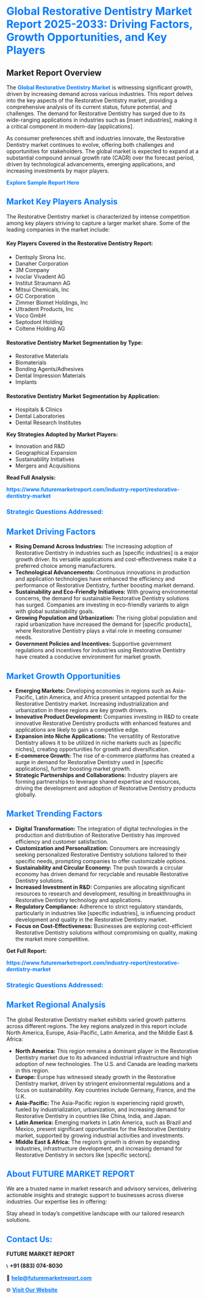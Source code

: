 <h1 style="color: #007BFF;">Global Restorative Dentistry Market Report 2025-2033: Driving Factors, Growth Opportunities, and Key Players</h1>

<section id="overview">
<h2>Market Report Overview</h2>
<p>The <a href="https://www.futuremarketreport.com/industry-report/restorative-dentistry-market" style="color: #007BFF; text-decoration: none;"><strong>Global Restorative Dentistry Market</strong></a> is witnessing significant growth, driven by increasing demand across various industries. This report delves into the key aspects of the Restorative Dentistry market, providing a comprehensive analysis of its current status, future potential, and challenges. The demand for Restorative Dentistry has surged due to its wide-ranging applications in industries such as [insert industries], making it a critical component in modern-day [applications].</p>
<p>As consumer preferences shift and industries innovate, the Restorative Dentistry market continues to evolve, offering both challenges and opportunities for stakeholders. The global market is expected to expand at a substantial compound annual growth rate (CAGR) over the forecast period, driven by technological advancements, emerging applications, and increasing investments by major players.</p>
</section>

<section id="overview">
<p><a href="https://www.futuremarketreport.com/request-sample/reportId=104919" style="color: #007BFF; text-decoration: none;"><strong>Explore Sample Report Here</strong></a></p>
</section>

<section id="key-players">
<h2 style="color: #007BFF;">Market Key Players Analysis</h2>
<p>The Restorative Dentistry market is characterized by intense competition among key players striving to capture a larger market share. Some of the leading companies in the market include:</p>
<h4>Key Players Covered in the Restorative Dentistry Report:</h4>
<ul><li>Dentsply Sirona Inc.</li><li>Danaher Corporation</li><li>3M Company</li><li>Ivoclar Vivadent AG</li><li>Institut Straumann AG</li><li>Mitsui Chemicals, Inc</li><li>GC Corporation</li><li>Zimmer Biomet Holdings, Inc</li><li>Ultradent Products, Inc</li><li>Voco GmbH</li><li>Septodont Holding</li><li>Coltene Holding AG</li></ul>
<h4>Restorative Dentistry Market Segmentation by Type:</h4>
<ul><li>Restorative Materials</li><li>Biomaterials</li><li>Bonding Agents/Adhesives</li><li>Dental Impression Materials</li><li>Implants</li></ul>

<h4>Restorative Dentistry Market Segmentation by Application:</h4>
<ul><li>Hospitals &amp; Clinics</li><li>Dental Laboratories</li><li>Dental Research Institutes</li></ul>
<p><strong>Key Strategies Adopted by Market Players:</strong></p>
<ul>
<li>Innovation and R&D</li>
<li>Geographical Expansion</li>
<li>Sustainability Initiatives</li>
<li>Mergers and Acquisitions</li>
</ul>
</section>

<section>
<p><strong>Read Full Analysis: </strong></p><a href="https://www.futuremarketreport.com/industry-report/restorative-dentistry-market" style="color: #007BFF; text-decoration: none;"><strong>https://www.futuremarketreport.com/industry-report/restorative-dentistry-market</strong></a>
<h3 style="color: #007BFF;">Strategic Questions Addressed:</h3>
</section>

<section id="driving-factors">
<h2 style="color: #007BFF;">Market Driving Factors</h2>
<ul>
<li><strong>Rising Demand Across Industries:</strong> The increasing adoption of Restorative Dentistry in industries such as [specific industries] is a major growth driver. Its versatile applications and cost-effectiveness make it a preferred choice among manufacturers.</li>
<li><strong>Technological Advancements:</strong> Continuous innovations in production and application technologies have enhanced the efficiency and performance of Restorative Dentistry, further boosting market demand.</li>
<li><strong>Sustainability and Eco-Friendly Initiatives:</strong> With growing environmental concerns, the demand for sustainable Restorative Dentistry solutions has surged. Companies are investing in eco-friendly variants to align with global sustainability goals.</li>
<li><strong>Growing Population and Urbanization:</strong> The rising global population and rapid urbanization have increased the demand for [specific products], where Restorative Dentistry plays a vital role in meeting consumer needs.</li>
<li><strong>Government Policies and Incentives:</strong> Supportive government regulations and incentives for industries using Restorative Dentistry have created a conducive environment for market growth.</li>
</ul>
</section>

<section id="growth-opportunities">
<h2 style="color: #007BFF;">Market Growth Opportunities</h2>
<ul>
<li><strong>Emerging Markets:</strong> Developing economies in regions such as Asia-Pacific, Latin America, and Africa present untapped potential for the Restorative Dentistry market. Increasing industrialization and urbanization in these regions are key growth drivers.</li>
<li><strong>Innovative Product Development:</strong> Companies investing in R&D to create innovative Restorative Dentistry products with enhanced features and applications are likely to gain a competitive edge.</li>
<li><strong>Expansion into Niche Applications:</strong> The versatility of Restorative Dentistry allows it to be utilized in niche markets such as [specific niches], creating opportunities for growth and diversification.</li>
<li><strong>E-commerce Growth:</strong> The rise of e-commerce platforms has created a surge in demand for Restorative Dentistry used in [specific applications], further boosting market growth.</li>
<li><strong>Strategic Partnerships and Collaborations:</strong> Industry players are forming partnerships to leverage shared expertise and resources, driving the development and adoption of Restorative Dentistry products globally.</li>
</ul>
</section>

<section id="trending-factors">
<h2 style="color: #007BFF;">Market Trending Factors</h2>
<ul>
<li><strong>Digital Transformation:</strong> The integration of digital technologies in the production and distribution of Restorative Dentistry has improved efficiency and customer satisfaction.</li>
<li><strong>Customization and Personalization:</strong> Consumers are increasingly seeking personalized Restorative Dentistry solutions tailored to their specific needs, prompting companies to offer customizable options.</li>
<li><strong>Sustainability and Circular Economy:</strong> The push towards a circular economy has driven demand for recyclable and reusable Restorative Dentistry solutions.</li>
<li><strong>Increased Investment in R&D:</strong> Companies are allocating significant resources to research and development, resulting in breakthroughs in Restorative Dentistry technology and applications.</li>
<li><strong>Regulatory Compliance:</strong> Adherence to strict regulatory standards, particularly in industries like [specific industries], is influencing product development and quality in the Restorative Dentistry market.</li>
<li><strong>Focus on Cost-Effectiveness:</strong> Businesses are exploring cost-efficient Restorative Dentistry solutions without compromising on quality, making the market more competitive.</li>
</ul>
</section>

<section>
<p><strong>Get Full Report: </strong></p><a href="https://www.futuremarketreport.com/industry-report/restorative-dentistry-market" style="color: #007BFF; text-decoration: none;"><strong>https://www.futuremarketreport.com/industry-report/restorative-dentistry-market</strong></a>
<h3 style="color: #007BFF;">Strategic Questions Addressed:</h3>
</section>


<section id="regional-analysis">
<h2 style="color: #007BFF;">Market Regional Analysis</h2>
<p>The global Restorative Dentistry market exhibits varied growth patterns across different regions. The key regions analyzed in this report include North America, Europe, Asia-Pacific, Latin America, and the Middle East & Africa:</p>
<ul>
<li><strong>North America:</strong> This region remains a dominant player in the Restorative Dentistry market due to its advanced industrial infrastructure and high adoption of new technologies. The U.S. and Canada are leading markets in this region.</li>
<li><strong>Europe:</strong> Europe has witnessed steady growth in the Restorative Dentistry market, driven by stringent environmental regulations and a focus on sustainability. Key countries include Germany, France, and the U.K.</li>
<li><strong>Asia-Pacific:</strong> The Asia-Pacific region is experiencing rapid growth, fueled by industrialization, urbanization, and increasing demand for Restorative Dentistry in countries like China, India, and Japan.</li>
<li><strong>Latin America:</strong> Emerging markets in Latin America, such as Brazil and Mexico, present significant opportunities for the Restorative Dentistry market, supported by growing industrial activities and investments.</li>
<li><strong>Middle East & Africa:</strong> The region’s growth is driven by expanding industries, infrastructure development, and increasing demand for Restorative Dentistry in sectors like [specific sectors].</li>
</ul>
</section>

<footer>
<h2 style="color: #007BFF;">About FUTURE MARKET REPORT</h2>
<p>We are a trusted name in market research and advisory services, delivering actionable insights and strategic support to businesses across diverse industries. Our expertise lies in offering:</p>

<p>Stay ahead in today’s competitive landscape with our tailored research solutions.</p>

<h2 style="color: #007BFF;">Contact Us:</h2>
<p><strong>FUTURE MARKET REPORT</strong></p>
<p>📞 <strong>+91 (883) 074-8030</strong></p>
<p>📧 <strong><a href="mailto:help@futuremarketreport.com" style="color: #007BFF;">help@futuremarketreport.com</a></strong></p>
<p>🌐 <strong><a href="https://www.futuremarketreport.com/" style="color: #007BFF;">Visit Our Website</a></strong></p>
</footer>